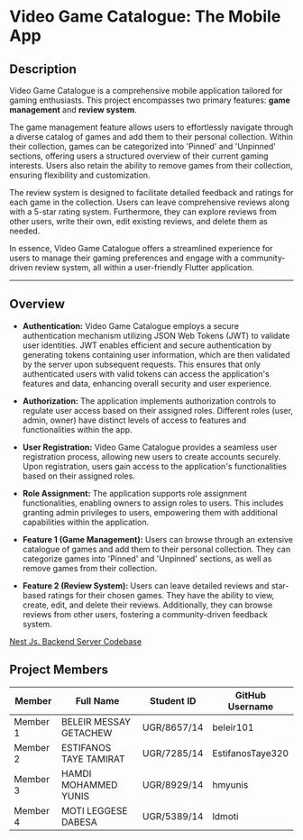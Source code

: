 # Video Game Catalogue: The Mobile App

## Description

Video Game Catalogue is a comprehensive mobile application tailored for gaming enthusiasts. This project encompasses two primary features: **game management** and **review system**.

The game management feature allows users to effortlessly navigate through a diverse catalog of games and add them to their personal collection. Within their collection, games can be categorized into 'Pinned' and 'Unpinned' sections, offering users a structured overview of their current gaming interests. Users also retain the ability to remove games from their collection, ensuring flexibility and customization.

The review system is designed to facilitate detailed feedback and ratings for each game in the collection. Users can leave comprehensive reviews along with a 5-star rating system. Furthermore, they can explore reviews from other users, write their own, edit existing reviews, and delete them as needed.

In essence, Video Game Catalogue offers a streamlined experience for users to manage their gaming preferences and engage with a community-driven review system, all within a user-friendly Flutter application.

---

## Overview

-   **Authentication:** Video Game Catalogue employs a secure authentication mechanism utilizing JSON Web Tokens (JWT) to validate user identities. JWT enables efficient and secure authentication by generating tokens containing user information, which are then validated by the server upon subsequent requests. This ensures that only authenticated users with valid tokens can access the application's features and data, enhancing overall security and user experience.

-   **Authorization:** The application implements authorization controls to regulate user access based on their assigned roles. Different roles (user, admin, owner) have distinct levels of access to features and functionalities within the app.

-   **User Registration:** Video Game Catalogue provides a seamless user registration process, allowing new users to create accounts securely. Upon registration, users gain access to the application's functionalities based on their assigned roles.

-   **Role Assignment:** The application supports role assignment functionalities, enabling owners to assign roles to users. This includes granting admin privileges to users, empowering them with additional capabilities within the application.

-   **Feature 1 (Game Management):** Users can browse through an extensive catalogue of games and add them to their personal collection. They can categorize games into 'Pinned' and 'Unpinned' sections, as well as remove games from their collection.

-   **Feature 2 (Review System):** Users can leave detailed reviews and star-based ratings for their chosen games. They have the ability to view, create, edit, and delete their reviews. Additionally, they can browse reviews from other users, fostering a community-driven feedback system.

[Nest Js. Backend Server Codebase](https://github.com/hmyunis/video-game-catalogue/tree/for-mobile/backend)

## Project Members

| **Member** | **Full Name**          | **Student ID** | **GitHub Username** |
| ---------- | ---------------------- | -------------- | ------------------- |
| Member 1   | BELEIR MESSAY GETACHEW | UGR/8657/14    | beleir101           |
| Member 2   | ESTIFANOS TAYE TAMIRAT | UGR/7285/14    | EstifanosTaye320    |
| Member 3   | HAMDI MOHAMMED YUNIS   | UGR/8929/14    | hmyunis             |
| Member 4   | MOTI LEGGESE DABESA    | UGR/5389/14    | ldmoti              |
